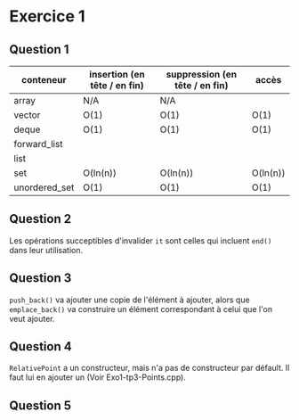 # Exercice 1

## Question 1

| conteneur    | insertion (en tête / en fin) | suppression (en tête / en fin) | accès |
|--------------|-----------|----------|-----------|
| array        | N/A       | N/A      |           |
| vector       | O(1)      | O(1)     | O(1)      |
| deque        | O(1)      | O(1)     | O(1)      |
| forward_list |           |          |           |
| list         |           |          |           |
| set          | O(ln(n))  | O(ln(n)) | O(ln(n))  |
| unordered_set| O(1)      | O(1)     | O(1)      |


## Question 2

Les opérations succeptibles d'invalider `it` sont celles qui incluent `end()` dans leur utilisation.


## Question 3

`push_back()` va ajouter une copie de l'élément à ajouter, alors que `emplace_back()` va construire un élément correspondant à celui que l'on veut ajouter.


## Question 4

`RelativePoint` a un constructeur, mais n'a pas de constructeur par défault. Il faut lui en ajouter un (Voir Exo1-tp3-Points.cpp).


## Question 5

